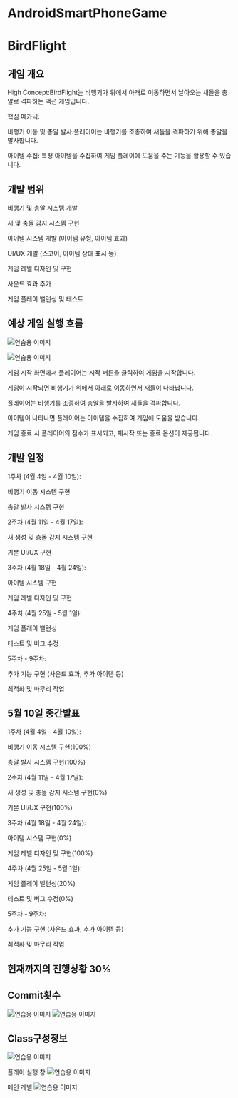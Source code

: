 # AndroidSmartPhoneGame


# BirdFlight 


## 게임 개요


High Concept:BirdFlight는 비행기가 위에서 아래로 이동하면서 날아오는 새들을 총알로 격파하는 액션 게임입니다.

핵심 메카닉:

비행기 이동 및 총알 발사:플레이어는 비행기를 조종하여 새들을 격파하기 위해 총알을 발사합니다.


아이템 수집: 특정 아이템을 수집하여 게임 플레이에 도움을 주는 기능을 활용할 수 있습니다.


## 개발 범위


비행기 및 총알 시스템 개발


새 및 충돌 감지 시스템 구현


아이템 시스템 개발 (아이템 유형, 아이템 효과)


UI/UX 개발 (스코어, 아이템 상태 표시 등)


게임 레벨 디자인 및 구현


사운드 효과 추가


게임 플레이 밸런싱 및 테스트


## 예상 게임 실행 흐름

![연습용 이미지](https://github.com/minsung6747/AndroidSmartPhoneGame/blob/main/KakaoTalk_20240403_233941347.png)

![연습용 이미지](https://github.com/minsung6747/AndroidSmartPhoneGame/blob/main/KakaoTalk_20240403_233954251.png)

게임 시작 화면에서 플레이어는 시작 버튼을 클릭하여 게임을 시작합니다.


게임이 시작되면 비행기가 위에서 아래로 이동하면서 새들이 나타납니다.


플레이어는 비행기를 조종하여 총알을 발사하여 새들을 격파합니다.


아이템이 나타나면 플레이어는 아이템을 수집하여 게임에 도움을 받습니다.


게임 종료 시 플레이어의 점수가 표시되고, 재시작 또는 종료 옵션이 제공됩니다.


## 개발 일정


1주차 (4월 4일 - 4월 10일):



비행기 이동 시스템 구현


총알 발사 시스템 구현


2주차 (4월 11일 - 4월 17일):


새 생성 및 충돌 감지 시스템 구현


기본 UI/UX 구현


3주차 (4월 18일 - 4월 24일):


아이템 시스템 구현


게임 레벨 디자인 및 구현




4주차 (4월 25일 - 5월 1일):

게임 플레이 밸런싱


테스트 및 버그 수정


5주차 - 9주차:


추가 기능 구현 (사운드 효과, 추가 아이템 등)


최적화 및 마무리 작업

## 5월 10일 중간발표 



1주차 (4월 4일 - 4월 10일):


비행기 이동 시스템 구현(100%)


총알 발사 시스템 구현(100%)


2주차 (4월 11일 - 4월 17일):


새 생성 및 충돌 감지 시스템 구현(0%)


기본 UI/UX 구현(100%)


3주차 (4월 18일 - 4월 24일):


아이템 시스템 구현(0%)


게임 레벨 디자인 및 구현(100%)


4주차 (4월 25일 - 5월 1일):


게임 플레이 밸런싱(20%)


테스트 및 버그 수정(0%)


5주차 - 9주차:


추가 기능 구현 (사운드 효과, 추가 아이템 등)


최적화 및 마무리 작업


## 현재까지의 진행상황 30%


## Commit횟수 
![연습용 이미지](https://github.com/minsung6747/AndroidSmartPhoneGame/blob/main/bandicam%202024-05-09%2023-30-02-242.jpg)
![연습용 이미지](https://github.com/minsung6747/AndroidSmartPhoneGame/blob/main/bandicam%202024-05-09%2023-30-25-413.jpg)

## Class구성정보
![연습용 이미지](https://github.com/minsung6747/AndroidSmartPhoneGame/blob/main/bandicam%202024-05-09%2023-47-06-104.jpg)





플레이 실행 창
![연습용 이미지](https://github.com/minsung6747/AndroidSmartPhoneGame/blob/main/bandicam%202024-05-09%2023-47-41-097.jpg)


메인 레벨 
![연습용 이미지](https://github.com/minsung6747/AndroidSmartPhoneGame/blob/main/bandicam%202024-05-09%2023-49-22-422.jpg)
